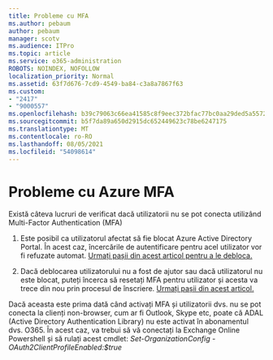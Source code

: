 ```yaml
---
title: Probleme cu MFA
ms.author: pebaum
author: pebaum
manager: scotv
ms.audience: ITPro
ms.topic: article
ms.service: o365-administration
ROBOTS: NOINDEX, NOFOLLOW
localization_priority: Normal
ms.assetid: 63f7d676-7cd9-4549-ba84-c3a8a7867f63
ms.custom:
- "2417"
- "9000557"
ms.openlocfilehash: b39c79063c66ea41585c8f9eec372bfac77bc0aa29ded5a5572e06c141b28f80
ms.sourcegitcommit: b5f7da89a650d2915dc652449623c78be6247175
ms.translationtype: MT
ms.contentlocale: ro-RO
ms.lasthandoff: 08/05/2021
ms.locfileid: "54098614"
---
```

# <a name="issues-with-azure-mfa"></a>Probleme cu Azure MFA
Există câteva lucruri de verificat dacă utilizatorii nu se pot conecta utilizând Multi-Factor Authentication (MFA)

1. Este posibil ca utilizatorul afectat să fie blocat Azure Active Directory Portal. În acest caz, încercările de autentificare pentru acel utilizator vor fi refuzate automat. [Urmați pașii din acest articol pentru a le debloca.](https://docs.microsoft.com/azure/active-directory/authentication/howto-mfa-mfasettings#block-and-unblock-users)

2. Dacă deblocarea utilizatorului nu a fost de ajutor sau dacă utilizatorul nu este blocat, puteți încerca să resetați MFA pentru utilizator și acesta va trece din nou prin procesul de înscriere. [Urmați pașii din acest articol.](https://docs.microsoft.com/azure/active-directory/authentication/howto-mfa-userdevicesettings#require-users-to-provide-contact-methods-again)

Dacă aceasta este prima dată când activați MFA și utilizatorii dvs. nu se pot conecta la clienți non-browser, cum ar fi Outlook, Skype etc, poate că ADAL (Active Directory Authentication Library) nu este activat în abonamentul dvs. O365. În acest caz, va trebui să vă conectați la Exchange Online Powershell și să rulați acest cmdlet: *Set-OrganizationConfig -OAuth2ClientProfileEnabled:$true*